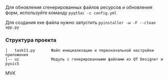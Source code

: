 Для обновления сгенерированных файлов ресурсов и обновления форм, используйте команду
`pyqt5ac -c config.yml`

Для создания exe файла нужно запустить `pyinstaller -w -F --clean app.py`

### Структура проекта
```
|   task11.py       Файл инициализации и первоначальной настройки приложения
|-- ui              Модуль с генерированными файлами из QT Designer и pyuic5
```
MVK